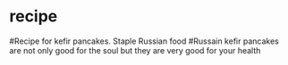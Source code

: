 # recipe
#Recipe for kefir pancakes. Staple Russian food
#Russain kefir pancakes are not only good for the soul but they are very good for your health
